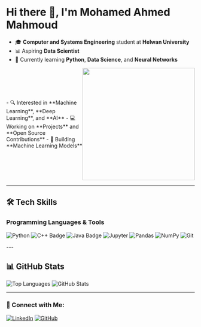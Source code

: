 # Hi there 👋, I'm Mohamed Ahmed Mahmoud

- 🎓 **Computer and Systems Engineering** student at **Helwan University**
- 📊 Aspiring **Data Scientist**
- 🌱 Currently learning **Python**, **Data Science**, and **Neural Networks**

<div style="display: flex; justify-content: space-between; align-items: center;">
  <div style="flex: 1;">
    <!-- Left side content (Text) -->
    - 🔍 Interested in **Machine Learning**, **Deep Learning**, and **AI**
    - 💻 Working on **Projects** and **Open Source Contributions**
    - 🌟 Building **Machine Learning Models**
  </div>
  <div style="flex: 1; text-align: right;">
    <!-- Right side content (GIF) -->
    <img src="https://media.giphy.com/media/iIqmM5tTjmpOB9mpbn/giphy.gif" width="300" height="auto"/>
  </div>
</div>

---

## 🛠️ Tech Skills

### Programming Languages & Tools
<p align="left">
  <img src="https://img.shields.io/badge/-Python-blue?style=flat-square&logo=python&logoColor=white" alt="Python" />
  <img src="https://img.shields.io/badge/C%2B%2B-00599C?style=for-the-badge&logo=c%2B%2B&logoColor=white" alt="C++ Badge"/>
  <img src="https://img.shields.io/badge/Java-007396?style=for-the-badge&logo=java&logoColor=white" alt="Java Badge"/>
  <img src="https://img.shields.io/badge/-Jupyter-orange?style=flat-square&logo=jupyter&logoColor=white" alt="Jupyter" />
  <img src="https://img.shields.io/badge/-Pandas-yellow?style=flat-square&logo=pandas&logoColor=black" alt="Pandas" />
  <img src="https://img.shields.io/badge/-NumPy-blue?style=flat-square&logo=numpy&logoColor=white" alt="NumPy" />
  <img src="https://img.shields.io/badge/-Git-red?style=flat-square&logo=git&logoColor=white" alt="Git" />
</p>
---

## 📊 GitHub Stats

<p align="left">
  <img src="https://github-readme-stats.vercel.app/api/top-langs/?username=MohamedAhmed4333&layout=compact&theme=tokyonight" alt="Top Languages" />
  <img src="https://github-readme-stats.vercel.app/api?username=MohamedAhmed4333&show_icons=true&theme=tokyonight" alt="GitHub Stats" />
</p>

---

### 🔗 Connect with Me:
[![LinkedIn](https://img.shields.io/badge/-LinkedIn-blue?style=flat-square&logo=linkedin&logoColor=white)](https://www.linkedin.com/in/mohamed-ahmed-033bb22b9)
[![GitHub](https://img.shields.io/badge/-GitHub-black?style=flat-square&logo=github&logoColor=white)](https://github.com/MohamedAhmed4333)
